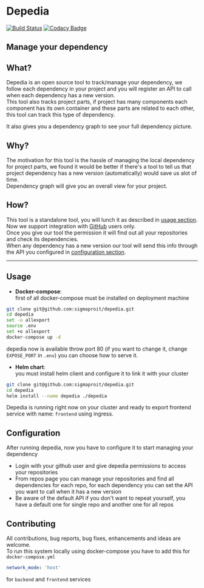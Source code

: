# Depedia
[![Build Status](https://travis-ci.org/sigmaproit/depedia.svg?branch=master)](https://travis-ci.org/sigmaproit/depedia)
[![Codacy Badge](https://api.codacy.com/project/badge/Grade/270a3222bdb549d494d7797afe1cc8f4)](https://www.codacy.com/gh/sigmaproit/depedia?utm_source=github.com&amp;utm_medium=referral&amp;utm_content=sigmaproit/depedia&amp;utm_campaign=Badge_Grade)   


**Manage your dependency**
---

## What?
Depedia is an open source tool to track/manage your dependency, we follow each dependency in your project and you will register an API to call when each dependency has a new version.  
This tool also tracks project parts, if project has many components each component has its own container and these parts are related to each other, this tool can track this type of dependency.

It also gives you a dependency graph to see your full dependency picture.   

## Why?
The motivation for this tool is the hassle of managing the local dependency for project parts, we found it would be better if there's a tool to tell us that project dependency has a new version (automatically) would save us alot of time.  
Dependency graph will give you an overall view for your project.  

## How?
This tool is a standalone tool, you will lunch it as described in [usage section](#usage). Now we support integration with [GitHub](https://github.com/) users only.    
Once you give our tool the permission it will find out all your repositories and check its dependencies.  
When any dependency has a new version our tool will send this info through the API you configured in [configuration section](#configuration).  

---

## Usage

  - **Docker-compose**:  
first of all docker-compose must be installed on deployment machine 
```bash
git clone git@github.com:sigmaproit/depedia.git
cd depedia
set -o allexport
source .env
set +o allexport
docker-compose up -d

```
depedia now is available throw port 80 (if you want to change it, change `EXPOSE_PORT` in `.env`) you can choose how to serve it.  

  - **Helm chart**:  
you must install helm client and configure it to link it with your cluster
```bash
git clone git@github.com:sigmaproit/depedia.git
cd depedia
helm install --name depedia ./depedia

```
Depedia is running right now on your cluster and ready to export frontend service with name: `frontend` using ingress.  


## Configuration  
After running depedia, now you have to configure it to start managing your dependency   
- Login with your github user and give depedia permissions to access your repositories  
- From repos page you can manage your repositories and find all dependencies for each repo, for each dependency you can set the API you want to call when it has a new version  
- Be aware of the default API if you don't want to repeat yourself, you have a default one for single repo and another one for all repos


## Contributing
All contributions, bug reports, bug fixes, enhancements and ideas are welcome.  
To run this system locally using docker-compose you have to add this for `docker-compose.yml`
```yaml
network_mode: 'host'
```
for `backend` and `frontend` services
